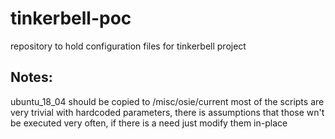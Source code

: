 # tinkerbell-poc
repository to hold configuration files for tinkerbell project

## Notes:
ubuntu_18_04 should be copied to <nginx directory>/misc/osie/current
most of the scripts are very trivial with hardcoded parameters, there is
assumptions that those wn't be executed very often, if there is a need just
modify them in-place
